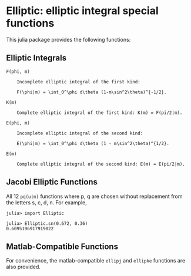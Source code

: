 
Elliptic: elliptic integral special functions
=============================================

This julia package provides the following functions:

Elliptic Integrals
------------------

```
F(phi, m)

    Incomplete elliptic integral of the first kind:

    F(\phi|m) = \int_0^\phi d\theta (1-m\sin^2\theta)^{-1/2}.

K(m)

    Complete elliptic integral of the first kind: K(m) = F(pi/2|m).

E(phi, m)

    Incomplete elliptic integral of the second kind:

    E(\phi|m) = \int_0^\phi d\theta (1 - m\sin^2\theta)^{1/2}.

E(m)

    Complete elliptic integral of the second kind: E(m) = E(pi/2|m).

```

Jacobi Elliptic Functions
-------------------------

All 12 `pq(u|m)` functions where p, q are chosen without replacement from
the letters s, c, d, n. For example,

```jlcon
julia> import Elliptic

julia> Elliptic.sn(0.672, 0.36)
0.6095196917919022
```

Matlab-Compatible Functions
---------------------------

For convenience, the matlab-compatible `ellipj` and `ellipke` functions are
also provided.
